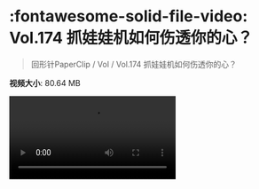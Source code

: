 # :fontawesome-solid-file-video: Vol.174 抓娃娃机如何伤透你的心？

> 回形针PaperClip / Vol / Vol.174 抓娃娃机如何伤透你的心？

**视频大小**: 80.64 MB

<div class="video"><video src="https://file.hsyhx.top/archive/PaperClip/Vol/174.mp4" controls preload>🤔 您的浏览器不支持 video 标签</video></div>
